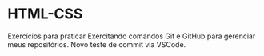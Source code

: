 # HTML-CSS
Exercícios para praticar
Exercitando comandos Git e GitHub para gerenciar meus repositórios.
Novo teste de commit via VSCode.